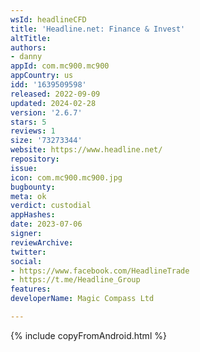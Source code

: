 ```yaml
---
wsId: headlineCFD
title: 'Headline.net: Finance & Invest'
altTitle: 
authors:
- danny
appId: com.mc900.mc900
appCountry: us
idd: '1639509598'
released: 2022-09-09
updated: 2024-02-28
version: '2.6.7'
stars: 5
reviews: 1
size: '73273344'
website: https://www.headline.net/
repository: 
issue: 
icon: com.mc900.mc900.jpg
bugbounty: 
meta: ok
verdict: custodial
appHashes: 
date: 2023-07-06
signer: 
reviewArchive: 
twitter: 
social:
- https://www.facebook.com/HeadlineTrade
- https://t.me/Headline_Group
features: 
developerName: Magic Compass Ltd

---
```


{% include copyFromAndroid.html %}

